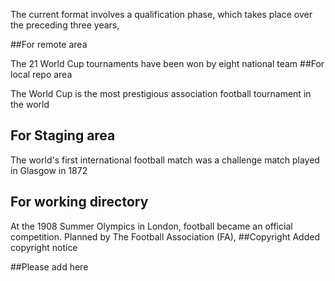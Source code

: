 The current format involves a qualification phase, which takes place over the preceding three years,

##For remote area

The 21 World Cup tournaments have been won by eight national team
##For local repo area

The World Cup is the most prestigious association football tournament in the world
## For Staging area

The world's first international football match was a challenge match played in Glasgow in 1872
## For working directory

At the 1908 Summer Olympics in London, football became an official competition. Planned by The Football Association (FA),
##Copyright
Added copyright notice

##Please add here

